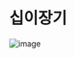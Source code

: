 # 십이장기
![image](https://github.com/GAMZAMANDU/12chessBot/assets/157395300/b64a2ca8-b29c-421e-b030-dd677b205497)
